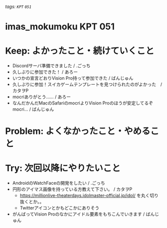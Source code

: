 ###### tags: `KPT` `051`

# imas_mokumoku KPT 051

# Keep: よかったこと・続けていくこと

- Discordサーバ準備できました / .ごっち
- 久しぶりに参加できた！ / あろー
- いつかの宣言どおりVision Pro持って参加できた / ばんじゅん
- 久しぶりに参加！スイカゲームテンプレートを見つけられたのがよかった　/ カタヲP
- mocriありがとう…… / あろー
- なんだかんだMacのSafariのmocriよりVision Proのほうが安定してるぞmocri... / ばんじゅん

# Problem: よくなかったこと・やめること

# Try: 次回以降にやりたいこと

- AndroidのWatchFaceの開発をしたい / .ごっち
- 円形のアイマス画像を持っている方教えて下さい。 / カタヲP
  - https://millionlive-theaterdays.idolmaster-official.jp/idol/ を丸く切り抜くとか。。
  - Twitterアイコンとかもどこかにありそう
- がんばってVision Proのなかにアイドル要素をもちこんでいきます / ばんじゅん
